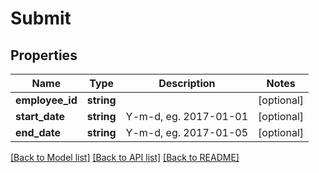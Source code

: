 # Submit

## Properties

 Name            | Type       | Description           | Notes      
-----------------|------------|-----------------------|------------
 **employee_id** | **string** |                       | [optional] 
 **start_date**  | **string** | Y-m-d, eg. 2017-01-01 | [optional] 
 **end_date**    | **string** | Y-m-d, eg. 2017-01-05 | [optional] 

[[Back to Model list]](../README.md#documentation-for-models) [[Back to API list]](../README.md#documentation-for-api-endpoints) [[Back to README]](../README.md)


